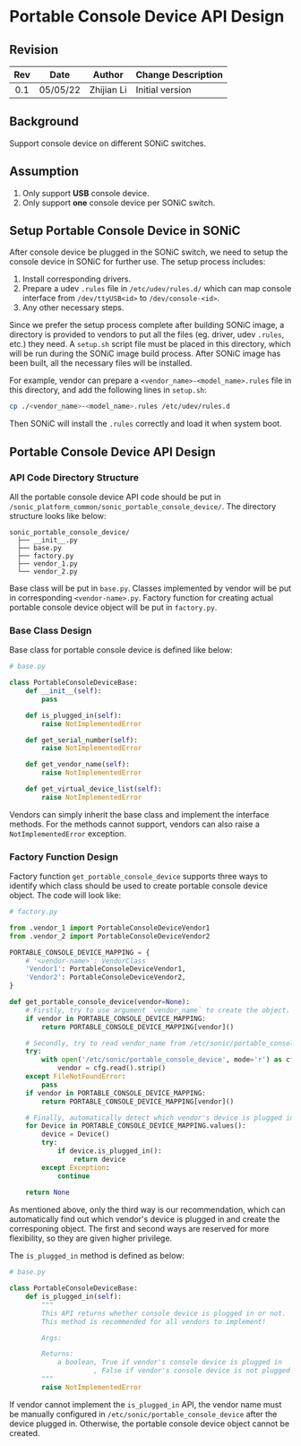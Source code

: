 # Portable Console Device API Design

## Revision

|  Rev  |   Date   |   Author   | Change Description |
| :---: | :------: | :--------: | ------------------ |
|  0.1  | 05/05/22 | Zhijian Li | Initial version    |

## Background

Support console device on different SONiC switches.

## Assumption

1. Only support **USB** console device.
2. Only support **one** console device per SONiC switch.

## Setup Portable Console Device in SONiC

After console device be plugged in the SONiC switch, we need to setup the console device in SONiC for further use. The setup process includes:

  1. Install corresponding drivers.
  2. Prepare a udev `.rules` file in `/etc/udev/rules.d/` which can map console interface from `/dev/ttyUSB<id>` to `/dev/console-<id>`.
  3. Any other necessary steps.

Since we prefer the setup process complete after building SONiC image, a directory is provided to vendors to put all the files (eg. driver, udev `.rules`, etc.) they need. A `setup.sh` script file must be placed in this directory, which will be run during the SONiC image build process. After SONiC image has been built, all the necessary files will be installed.

For example, vendor can prepare a `<vendor_name>-<model_name>.rules` file in this directory, and add the following lines in `setup.sh`:

```bash
cp ./<vendor_name>-<model_name>.rules /etc/udev/rules.d
```

Then SONiC will install the `.rules` correctly and load it when system boot.

## Portable Console Device API Design

### API Code Directory Structure

All the portable console device API code should be put in `/sonic_platform_common/sonic_portable_console_device/`. The directory structure looks like below:

```
sonic_portable_console_device/
  ├── __init__.py
  ├── base.py
  ├── factory.py
  ├── vendor_1.py
  └── vendor_2.py
```

Base class will be put in `base.py`. Classes implemented by vendor will be put in corresponding `<vendor-name>.py`. Factory function for creating actual portable console device object will be put in `factory.py`. 

### Base Class Design

Base class for portable console device is defined like below:

```python
# base.py

class PortableConsoleDeviceBase:
    def __init__(self):
        pass

    def is_plugged_in(self):
        raise NotImplementedError

    def get_serial_number(self):
        raise NotImplementedError

    def get_vendor_name(self):
        raise NotImplementedError

    def get_virtual_device_list(self):
        raise NotImplementedError
```

Vendors can simply inherit the base class and implement the interface methods. For the methods cannot support, vendors can also raise a `NotImplementedError` exception.

### Factory Function Design

Factory function `get_portable_console_device` supports three ways to identify which class should be used to create portable console device object. The code will look like:

```python
# factory.py

from .vendor_1 import PortableConsoleDeviceVendor1
from .vendor_2 import PortableConsoleDeviceVendor2

PORTABLE_CONSOLE_DEVICE_MAPPING = {
    # '<vendor-name>': VendorClass
    'Vendor1': PortableConsoleDeviceVendor1,
    'Vendor2': PortableConsoleDeviceVendor2,
}

def get_portable_console_device(vendor=None):
    # Firstly, try to use argument `vendor_name` to create the object.
    if vendor in PORTABLE_CONSOLE_DEVICE_MAPPING:
        return PORTABLE_CONSOLE_DEVICE_MAPPING[vendor]()

    # Secondly, try to read vendor_name from /etc/sonic/portable_console_device.
    try:
        with open('/etc/sonic/portable_console_device', mode='r') as cfg:
            vendor = cfg.read().strip()
    except FileNotFoundError:
        pass
    if vendor in PORTABLE_CONSOLE_DEVICE_MAPPING:
        return PORTABLE_CONSOLE_DEVICE_MAPPING[vendor]()

    # Finally, automatically detect which vendor's device is plugged in. (recommanded)
    for Device in PORTABLE_CONSOLE_DEVICE_MAPPING.values():
        device = Device()
        try:
            if device.is_plugged_in():
                return device
        except Exception:
            continue
    
    return None
```

As mentioned above, only the third way is our recommendation, which can automatically find out which vendor's device is plugged in and create the corresponing object. The first and second ways are reserved for more flexibility, so they are given higher privilege.

The `is_plugged_in` method is defined as below:

```python
# base.py

class PortableConsoleDeviceBase:
    def is_plugged_in(self):
        """
        This API returns whether console device is plugged in or not.
        This method is recommended for all vendors to implement!

        Args:

        Returns:
            a boolean, True if vendor's console device is plugged in
                     , False if vendor's console device is not plugged in.
        """
        raise NotImplementedError
```

If vendor cannot implement the `is_plugged_in` API, the vendor name must be manually configured in `/etc/sonic/portable_console_device` after the device plugged in. Otherwise, the portable console device object cannot be created.
